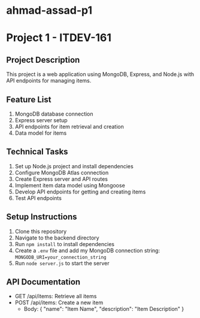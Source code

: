 # ahmad-assad-p1
# Project 1 - ITDEV-161

## Project Description
This project is a web application using MongoDB, Express, and Node.js with API endpoints for managing items.

## Feature List
1. MongoDB database connection
2. Express server setup
3. API endpoints for item retrieval and creation
4. Data model for items

## Technical Tasks
1. Set up Node.js project and install dependencies
2. Configure MongoDB Atlas connection
3. Create Express server and API routes
4. Implement item data model using Mongoose
5. Develop API endpoints for getting and creating items
6. Test API endpoints

## Setup Instructions
1. Clone this repository
2. Navigate to the backend directory
3. Run `npm install` to install dependencies
4. Create a `.env` file and add my MongoDB connection string: `MONGODB_URI=your_connection_string`
5. Run `node server.js` to start the server

## API Documentation
- GET /api/items: Retrieve all items
- POST /api/items: Create a new item
  - Body: { "name": "Item Name", "description": "Item Description" }